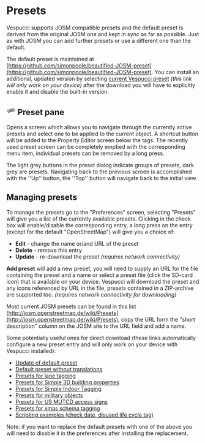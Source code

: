 # Presets

Vespucci supports JOSM compatible presets and the default preset is derived from the original JOSM one and kept in sync as far as possible. Just as with JOSM you can add further presets or use a different one than the default. 

The default preset is maintained at [https://github.com/simonpoole/beautified-JOSM-preset](https://github.com/simonpoole/beautified-JOSM-preset). You can install an additional, updated version by selecting [current Vespucci preset](vespucci://preset/?preseturl=https://github.com/simonpoole/beautified-JOSM-preset/raw/master/gen/vespucci_zip.zip) *(this link will only work on your device)* after the download you will have to explicitly enable it and disable the built-in version.

## ![Preset](../images/tag_menu_preset.png) Preset pane

Opens a screen which allows you to navigate through the currently active presets and select one to be applied to the current object. A shortcut button will be added to the Property Editor screen below the tags. The recently used preset screen can be completely emptied with the corresponding menu item, individual presets can be removed by a long press.

The light grey buttons in the preset dialog indicate groups of presets, dark grey are presets. Navigating back to the previous screen is accomplished with the ''Up'' button, the ''Top'' button will navigate back to the initial view.

## Managing presets

To manage the presets go to the "Preferences" screen, selecting "Presets" will give you a list of the currently available presets. Clicking in the check box will enable/disable the corresponding entry, a long press on the entry (except for the default "OpenStreetMap") will give you a choice of:


* **Edit** - change the name or/and URL of the preset
* **Delete** - remove this entry
* **Update** - re-download the preset *(requires network connectivity)*

**Add preset** will add a new preset, you will need to supply an URL for the file containing the preset and a name or select a preset file (click the SD-card icon)  that is available on your device. Vespucci will download the preset and any icons referenced by URL in the file, presets contained in a ZIP-archive are supported too. *(requires network connectivity for downloading)*

Most current JOSM presets can be found in this list [http://josm.openstreetmap.de/wiki/Presets](http://josm.openstreetmap.de/wiki/Presets), copy the URL form the "short description" column on the JOSM site to the URL field and add a name.

Some potentially useful ones for direct download (these links automatically configure a new preset entry and will only work on your device with Vespucci installed):

 * <a href="vespucci://preset/?preseturl=https://github.com/simonpoole/beautified-JOSM-preset/releases/latest/download/vespucci_zip.zip&presetname=Updated default preset">Update of default preset</a>
 * <a href="vespucci://preset/?preseturl=https://github.com/simonpoole/beautified-JOSM-preset//releases/latest/download/vespucci_zip_no_translations.zip&presetname=Default preset without translations">Default preset without translations</a>
 * <a href="vespucci://preset/?preseturl=http://josm.openstreetmap.de/josmfile%3fpage=Presets/LaneAttributes%26zip=1&presetname=Lane tagging">Presets for lane tagging</a>
 * <a href="vespucci://preset/?preseturl=https://github.com/kendzi/Simple3dBuildingsPreset/releases/download/0.9_2018-05-08/s3db-preset.zip&presetname=Simple 3D building properties">Presets for Simple 3D building properties</a>
 * <a href="vespucci://preset/?preseturl=http://josm.openstreetmap.de/josmfile%3Fpage=Presets/Simple_Indoor_Tagging%26zip=1&presetname=Simple Indoor Tagging">Presets for Simple Indoor Tagging</a>
 * <a href="vespucci://preset/?preseturl=https://github.com/simonpoole/military-preset/raw/gh-pages/gen/military.zip&presetname=Military objects">Presets for military objects</a>
 * <a href="vespucci://preset/?preseturl=https://github.com/simonpoole/US-MUTCD-preset/raw/gh-pages/gen/MUTCD.zip&presetname=MUTCD Access Preset">Presets for US MUTCD access signs</a>
 * <a href="vespucci://preset/?preseturl=https://github.com/simonpoole/xmas-preset/raw/gh-pages/gen/xmas.zip&presetname=Xmas Preset">Presets for xmas schema tagging</a>
 * <a href="vespucci:/preset?preseturl=https://github.com/simonpoole/preset-scripting-examples/raw/gh-pages/gen/script_examples.zip&presetname=javascript in Vespucci presets examples">Scripting examples (check date, disused life cycle tag)</a>

Note: if you want to replace the default presets with one of the above you will need to disable it in the preferences after installing the replacement.


